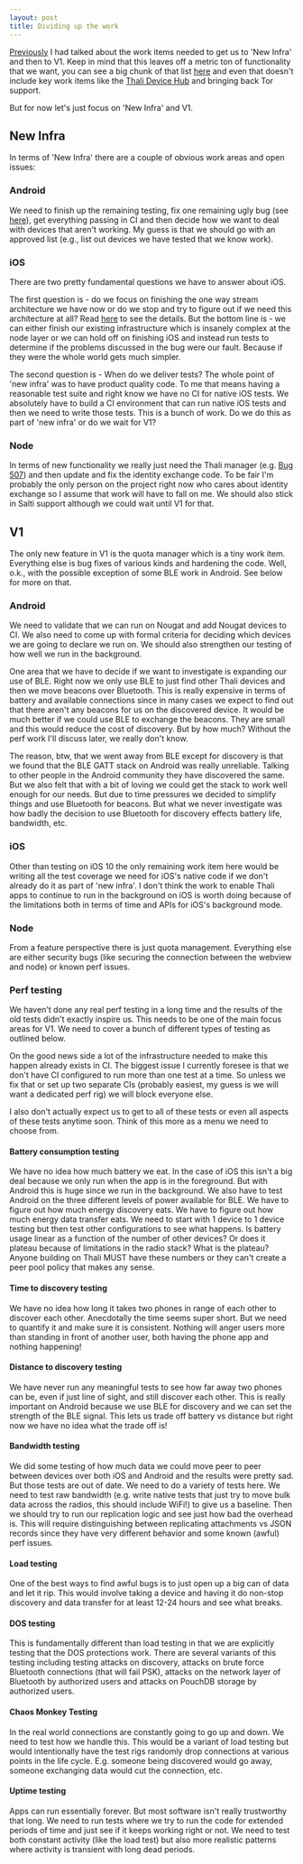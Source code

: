 ```yaml
---
layout: post
title: Dividing up the work
---
```

[Previously](http://thaliproject.org/Getting-to-new-infra/) I had talked about the work items needed to get us to 'New Infra' and then to V1. Keep in mind that this leaves off a metric ton of functionality that we want, you can see a big chunk of that list [here](http://thaliproject.org/Stories/) and even that doesn't include key work items like the [Thali Device Hub](http://thaliproject.org/TDHReplicationManager/) and bringing back Tor support.

But for now let's just focus on 'New Infra' and V1.

## New Infra
In terms of 'New Infra' there are a couple of obvious work areas and open issues:

### Android
We need to finish up the remaining testing, fix one remaining ugly bug (see [here](https://github.com/thaliproject/Thali_CordovaPlugin/issues/721)), get everything passing in CI and then decide how we want to deal with devices that aren't working. My guess is that we should go with an approved list (e.g., list out devices we have tested that we know work).

### iOS
There are two pretty fundamental questions we have to answer about iOS.

The first question is - do we focus on finishing the one way stream architecture we have now or do we stop and try to figure out if we need this architecture at all? Read [here](https://github.com/thaliproject/Thali_CordovaPlugin/issues/751) to see the details. But the bottom line is - we can either finish our existing infrastructure which is insanely complex at the node layer or we can hold off on finishing iOS and instead run tests to determine if the problems discussed in the bug were our fault. Because if they were the whole world gets much simpler.

The second question is - When do we deliver tests? The whole point of 'new infra' was to have product quality code. To me that means having a reasonable test suite and right know we have no CI for native iOS tests. We absolutely have to build a CI environment that can run native iOS tests and then we need to write those tests. This is a bunch of work. Do we do this as part of 'new infra' or do we wait for V1?

### Node

In terms of new functionality we really just need the Thali manager (e.g. [Bug 507](https://github.com/thaliproject/Thali_CordovaPlugin/issues/507)) and then update and fix the identity exchange code. To be fair I'm probably the only person on the project right now who cares about identity exchange so I assume that work will have to fall on me. We should also stick in Salti support although we could wait until V1 for that.

## V1
The only new feature in V1 is the quota manager which is a tiny work item. Everything else is bug fixes of various kinds and hardening the code. Well, o.k., with the possible exception of some BLE work in Android. See below for more on that.

### Android
We need to validate that we can run on Nougat and add Nougat devices to CI. We also need to come up with formal criteria for deciding which devices we are going to declare we run on. We should also strengthen our testing of how well we run in the background.

One area that we have to decide if we want to investigate is expanding our use of BLE. Right now we only use BLE to just find other Thali devices and then we move beacons over Bluetooth. This is really expensive in terms of battery and available connections since in many cases we expect to find out that there aren't any beacons for us on the discovered device. It would be much better if we could use BLE to exchange the beacons. They are small and this would reduce the cost of discovery. But by how much? Without the perf work I'll discuss later, we really don't know. 

The reason, btw, that we went away from BLE except for discovery is that we found that the BLE GATT stack on Android was really unreliable. Talking to other people in the Android community they have discovered the same. But we also felt that with a bit of loving we could get the stack to work well enough for our needs. But due to time pressures we decided to simplify things and use Bluetooth for beacons. But what we never investigate was how badly the decision to use Bluetooth for discovery effects battery life, bandwidth, etc.

### iOS
Other than testing on iOS 10 the only remaining work item here would be writing all the test coverage we need for iOS's native code if we don't already do it as part of 'new infra'. I don't think the work to enable Thali apps to continue to run in the background on iOS is worth doing because of the limitations both in terms of time and APIs for iOS's background mode.

### Node
From a feature perspective there is just quota management. Everything else are either security bugs (like securing the connection between the webview and node) or known perf issues.

### Perf testing
We haven't done any real perf testing in a long time and the results of the old tests didn't exactly inspire us. This needs to be one of the main focus areas for V1. We need to cover a bunch of different types of testing as outlined below.

On the good news side a lot of the infrastructure needed to make this happen already exists in CI. The biggest issue I currently foresee is that we don't have CI configured to run more than one test at a time. So unless we fix that or set up two separate CIs (probably easiest, my guess is we will want a dedicated perf rig) we will block everyone else.

I also don't actually expect us to get to all of these tests or even all aspects of these tests anytime soon. Think of this more as a menu we need to choose from.

#### Battery consumption testing 
We have no idea how much battery we eat. In the case of iOS this isn't a big deal because we only run when the app is in the foreground. But with Android this is huge since we run in the background. We also have to test Android on the three different levels of power available for BLE. We have to figure out how much energy discovery eats. We have to figure out how much energy data transfer eats. We need to start with 1 device to 1 device testing but then test other configurations to see what happens. Is battery usage linear as a function of the number of other devices? Or does it plateau because of limitations in the radio stack? What is the plateau? Anyone building on Thali MUST have these numbers or they can't create a peer pool policy that makes any sense.
#### Time to discovery testing
We have no idea how long it takes two phones in range of each other to discover each other. Anecdotally the time seems super short. But we need to quantify it and make sure it is consistent. Nothing will anger users more than standing in front of another user, both having the phone app and nothing happening!
#### Distance to discovery testing
We have never run any meaningful tests to see how far away two phones can be, even if just line of sight, and still discover each other. This is really important on Android because we use BLE for discovery and we can set the strength of the BLE signal. This lets us trade off battery vs distance but right now we have no idea what the trade off is!
#### Bandwidth testing
We did some testing of how much data we could move peer to peer between devices over both iOS and Android and the results were pretty sad. But those tests are out of date. We need to do a variety of tests here. We need to test raw bandwidth (e.g. write native tests that just try to move bulk data across the radios, this should include WiFi!) to give us a baseline. Then we should try to run our replication logic and see just how bad the overhead is. This will require distinguishing between replicating attachments vs JSON records since they have very different behavior and some known (awful) perf issues.
#### Load testing 
One of the best ways to find awful bugs is to just open up a big can of data and let it rip. This would involve taking a device and having it do non-stop discovery and data transfer for at least 12-24 hours and see what breaks.
#### DOS testing
This is fundamentally different than load testing in that we are explicitly testing that the DOS protections work. There are several variants of this testing including testing attacks on discovery, attacks on brute force Bluetooth connections (that will fail PSK), attacks on the network layer of Bluetooth by authorized users and attacks on PouchDB storage by authorized users.
#### Chaos Monkey Testing
In the real world connections are constantly going to go up and down. We need to test how we handle this. This would be a variant of load testing but would intentionally have the test rigs randomly drop connections at various points in the life cycle. E.g. someone being discovered would go away, someone exchanging data would cut the connection, etc.
#### Uptime testing
Apps can run essentially forever. But most software isn't really trustworthy that long. We need to run tests where we try to run the code for extended periods of time and just see if it keeps working right or not. We need to test both constant activity (like the load test) but also more realistic patterns where activity is transient with long dead periods.
